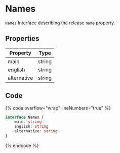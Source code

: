 # Names

`Names` Interface describing the release `name` property.

## Properties

| Property    | Type   |
| ----------- | ------ |
| main        | string |
| english     | string |
| alternative | string |

## Code

{% code overflow="wrap" lineNumbers="true" %}
```typescript
interface Names {
	main: string
	english: string
	alternative: string
}
```
{% endcode %}
